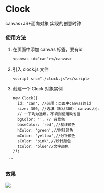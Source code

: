 # Clock

canvas+JS+面向对象 实现的创意时钟

### 使用方法

1. 在页面中添加 canvas 标签，要有id

    `<canvas id="can"></canvas>`

2. 引入 clock.js 文件

   `<script src="./clock.js"></script>`

3. 创建一个 Clock 对象实例

    ```
    new Clock({
      id: 'can', //必须：页面中canvas的id
      size: 300, //选填（默认300）：canvas大小
      // 一下均为选填，不填则使用缺省值
      bgColor: '', // 背景色
      baseColor: 'red',//基线颜色
      hColor: 'green',//时针颜色
      mColor: 'yellow',//分针颜色
      sColor: 'pink',//秒针颜色
      tColor: 'blue'//文字颜色
    });
    ```
### 效果

![](http://upload-images.jianshu.io/upload_images/3629578-d1b9a35c7ef42a69.png?imageMogr2/auto-orient/strip%7CimageView2/2/w/1240)
